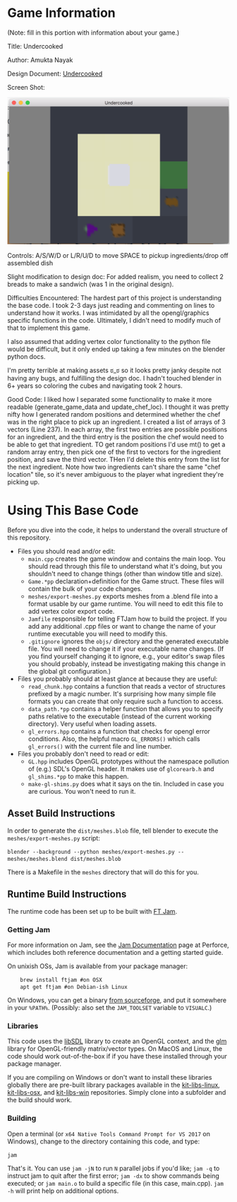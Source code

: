 # Game Information
(Note: fill in this portion with information about your game.)

Title: Undercooked

Author: Amukta Nayak

Design Document: [Undercooked](http://graphics.cs.cmu.edu/courses/15-466-f18/game0-designs/jgualtie/)

Screen Shot:

![Screen Shot](screenshot.png)

Controls:
A/S/W/D or L/R/U/D to move
SPACE to pickup ingredients/drop off assembled dish

Slight modification to design doc:
For added realism, you need to collect 2 breads to make a sandwich (was 1 in the original design).

Difficulties Encountered:
The hardest part of this project is understanding the base code. I took 2-3 days just reading and commenting on lines to understand how it works. I was intimidated by all the opengl/graphics specific functions in the code. Ultimately, I didn't need to modify much of that to implement this game.

I also assumed that adding vertex color functionality to the python file would be difficult, but it only ended up taking a few minutes on the blender python docs.

I'm pretty terrible at making assets ಠ\_ಠ so it looks pretty janky despite not having any bugs, and fulfilling the design doc. I hadn't touched blender in 6+ years so coloring the cubes and navigating took 2 hours.


Good Code:
I liked how I separated some functionality to make it more readable (generate\_game\_data and update\_chef\_loc).
I thought it was pretty nifty how I generated random positions and determined whether the chef was in the right place to pick up an ingredient.
I created a list of arrays of 3 vectors (Line 237). In each array, the first two entries are possible positions for an ingredient, and the third entry is the position the chef would need to be able to get that ingredient. TO get random positions I'd use mt() to get a random array entry, then pick one of the first to vectors for the ingredient position, and save the third vector. THen I'd delete this entry from the list for the next ingredient. Note how two ingredients can't share the same "chef location" tile, so it's never ambiguous to the player what ingredient they're picking up.

# Using This Base Code

Before you dive into the code, it helps to understand the overall structure of this repository.
- Files you should read and/or edit:
    - ```main.cpp``` creates the game window and contains the main loop. You should read through this file to understand what it's doing, but you shouldn't need to change things (other than window title and size).
    - ```Game.*pp``` declaration+definition for the Game struct. These files will contain the bulk of your code changes.
    - ```meshes/export-meshes.py``` exports meshes from a .blend file into a format usable by our game runtime. You will need to edit this file to add vertex color export code.
    - ```Jamfile``` responsible for telling FTJam how to build the project. If you add any additional .cpp files or want to change the name of your runtime executable you will need to modify this.
    - ```.gitignore``` ignores the ```objs/``` directory and the generated executable file. You will need to change it if your executable name changes. (If you find yourself changing it to ignore, e.g., your editor's swap files you should probably, instead be investigating making this change in the global git configuration.)
- Files you probably should at least glance at because they are useful:
    - ```read_chunk.hpp``` contains a function that reads a vector of structures prefixed by a magic number. It's surprising how many simple file formats you can create that only require such a function to access.
    - ```data_path.*pp``` contains a helper function that allows you to specify paths relative to the executable (instead of the current working directory). Very useful when loading assets.
	- ```gl_errors.hpp``` contains a function that checks for opengl error conditions. Also, the helpful macro ```GL_ERRORS()``` which calls ```gl_errors()``` with the current file and line number.
- Files you probably don't need to read or edit:
    - ```GL.hpp``` includes OpenGL prototypes without the namespace pollution of (e.g.) SDL's OpenGL header. It makes use of ```glcorearb.h``` and ```gl_shims.*pp``` to make this happen.
    - ```make-gl-shims.py``` does what it says on the tin. Included in case you are curious. You won't need to run it.

## Asset Build Instructions

In order to generate the ```dist/meshes.blob``` file, tell blender to execute the ```meshes/export-meshes.py``` script:

```
blender --background --python meshes/export-meshes.py -- meshes/meshes.blend dist/meshes.blob
```

There is a Makefile in the ```meshes``` directory that will do this for you.

## Runtime Build Instructions

The runtime code has been set up to be built with [FT Jam](https://www.freetype.org/jam/).

### Getting Jam

For more information on Jam, see the [Jam Documentation](https://www.perforce.com/documentation/jam-documentation) page at Perforce, which includes both reference documentation and a getting started guide.

On unixish OSs, Jam is available from your package manager:
```
	brew install ftjam #on OSX
	apt get ftjam #on Debian-ish Linux
```

On Windows, you can get a binary [from sourceforge](https://sourceforge.net/projects/freetype/files/ftjam/2.5.2/ftjam-2.5.2-win32.zip/download),
and put it somewhere in your `%PATH%`.
(Possibly: also set the `JAM_TOOLSET` variable to `VISUALC`.)

### Libraries

This code uses the [libSDL](https://www.libsdl.org/) library to create an OpenGL context, and the [glm](https://glm.g-truc.net) library for OpenGL-friendly matrix/vector types.
On MacOS and Linux, the code should work out-of-the-box if if you have these installed through your package manager.

If you are compiling on Windows or don't want to install these libraries globally there are pre-built library packages available in the
[kit-libs-linux](https://github.com/ixchow/kit-libs-linux),
[kit-libs-osx](https://github.com/ixchow/kit-libs-osx),
and [kit-libs-win](https://github.com/ixchow/kit-libs-win) repositories.
Simply clone into a subfolder and the build should work.

### Building

Open a terminal (or ```x64 Native Tools Command Prompt for VS 2017``` on Windows), change to the directory containing this code, and type:

```
jam
```

That's it. You can use ```jam -jN``` to run ```N``` parallel jobs if you'd like; ```jam -q``` to instruct jam to quit after the first error; ```jam -dx``` to show commands being executed; or ```jam main.o``` to build a specific file (in this case, main.cpp).  ```jam -h``` will print help on additional options.
